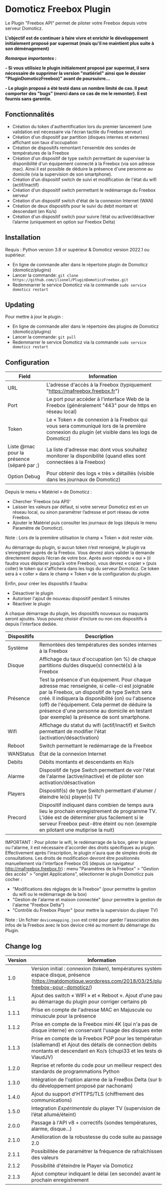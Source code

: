# Domoticz Freebox Plugin

Le Plugin "Freebox API" permet de piloter votre Freebox depuis votre serveur Domoticz.

**L'objectif est de continuer à faire vivre et enrichir le développement initialement proposé par supermat (mais qu'il ne maintient plus suite à son déménagement)**

**_Remarque importantes_ :**

 **- Si vous utilisiez le plugin initialement proposé par supermat, il sera nécessaire de supprimer la version  "matiériel" ainsi que le dossier "PluginDomoticzFreebox)" avant de poursuivre...**

 **- Le plugin proposé a été testé dans un nombre limité de cas. Il peut comporter des "bugs" (merci dans ce cas de me le remonter). Il est fournis sans garentie.**

## Fonctionnalités

* Création du token d'authentification lors du premier lancement (une validation est nécessaire via l'écran tactile du Freebox serveur)
* Création d'un dispositif par partition (disques internes et externes) affichant son taux d'occupation
* Création de dispositifs remontant l'ensemble des sondes de températures de la Freebox
* Création d'un dispositif de type switch permettant de superviser la disponibilité d'un équipement connecté à la Freebox (via son adresse mac). Ainsi il est possible de déduire la présence d'une personne au domicile (via la supervision de son smartphone).
* Création d'un dispositif switch de suivi et modification de l'état du wifi (actif/inactif)
* Création d'un dispositif switch permettant le redémarrage du Freebox serveur
* Création d'un dispositif switch d'état de la connexion Internet (WAN)
* Création de deux dispositifs pour le suivi du debit montant et descendant (en Ko/s)
* Création d'un dispositif switch  pour suivre l’état ou activer/désactiver l’alarme (uniquement en option sur Freebox Delta)

## Installation

Requis : Python version 3.8 or supérieur & Domoticz version 2022.1 ou supérieur.

* En ligne de commande aller dans le répertoire plugin de Domoticz (domoticz/plugins)
* Lancer la commande: ```git clone https://github.com/ilionel/PluginDomoticzFreebox.git```
* Redemmarrer le service Domoticz via la commande ```sudo service domoticz restart```

## Updating

Pour mettre à jour le plugin :

* En ligne de commande aller dans le répertoire des plugins de Domoticz (domoticz/plugins)
* Lancer la commande: ```git pull```
* Redemmarrer le service Domoticz via la commande ```sudo service domoticz restart```

## Configuration

| Field | Information|
| ----- | ---------- |
| URL | L'adresse d'accès à la Freebox (typiquement "https://mafreebox.freebox.fr") |
| Port | Le port pour accéder à l'interface Web de la Freebox (généralement "443" pour de https en réseau local) |
| Token | Le « Token » de connexion à la Freebox qui vous sera communiqué lors de la première connexion du plugin (et visible dans les logs de Domoticz) |
| Liste @mac pour la présence (séparé par ;) | La liste d'adresse mac dont vous souhaitez monitorer la disponibilité (quand elles sont connectées à la Freebox) |
| Option Debug | Pour obtenir des logs « très » détaillés (visible dans les journaux de Domoticz) |

Depuis le menu « Matériel » de Domoticz :
 - Chercher 'Freebox (via API)'
 - Laisser les valeurs par défaut, si votre serveur Domoticz est en un réseau local, ou sinon paramétrer l’adresse et port réseau de votre Freebox.
 - Ajouter le Matériel puis consulter les journaux de logs (depuis le menu Paramètre de Domoticz).

Note : Lors de la première utilisation le champ « Token » doit rester vide.

Au démarrage du plugin, si aucun token n’est renseigné, le plugin va s’enregistrer auprès de la Freebox. Vous devrez alors valider la demande directement depuis l’écran de votre box.  Après avoir répondu « oui » (il faudra vous déplacer jusqu’à votre Freebox), vous devrez « copier » (puis coller) le token qui s'affichera dans les logs du serveur Domoticz.
Ce token sera à « coller » dans le champ « Token » de la configuration du plugin.

Enfin, pour créer les dispositifs il faudra:
- Désactiver le plugin
- Autoriser l'ajout de nouveau dispositif pendant 5 minutes
- Réactiver le plugin

A chaque démarrage du plugin, les dispositifs nouveaux ou maquants seront ajoutés.
Vous pouvez choisir d’inclure ou non ces dispositifs à depuis l'interface dediée.

| Dispositifs | Description|
| ----- | ---------- |
| Système | Remontées des températures des sondes internes à la Freebox |
| Disque | Affichage du taux d'occupation (en %) de chaque partitions du/des disque(s) connecté(s) à la Freebox |
| Présence | Test la présence d'un équipement. Pour chaque adresse mac renseignée, si celle-ci est joignable par la Freebox, un dispositif de type Switch sera créé. Il indiquera la disponibilité (on) ou l'absence (off) de l'équipement. Cela permet de déduire la présence d'une personne au domicile en testant (par exemple) la présence de sont smartphone. |
| Wifi | Affichage du statut du wifi (actif/inactif) et Switch permettant de modifier l'état (activation/désactivation) |
| Reboot | Switch permettant le redémarrage de la Freebox |
| WANStatus | État de la connexion Internet |
| Debits | Débits montants et descendants en Ko/s |
| Alarme | Dispositif de type Switch permettant de voir l'état de l'alarme (active/inactive) et de piloter son activation/désactivation |
| Players | Dispositif(s) de type Switch permettant d'alumer / éteindre le(s) player(s) TV |
| Precord | Dispositif indiquant dans combien de temps aura lieu le prochain enregistrement de programme TV. L'idée est de déterminer plus facilement si le serveur Freebox peut-être éteint ou non (exemple en pilotant une mutiprise la nuit) |

IMPORTANT : Pour piloter le wifi, le redémarrage de la box, gérer le player ou l'alarme, il est nécessaire d'accorder des droits spécifiques au plugin. Effectivement après l'inscription, le plugin n'aura que de simples droits de consultations.
Les droits de modification devront être positionnés manuellement via l'interface Freebox OS (depuis un navigateur http://mafreebox.freebox.fr) : menu "Paramètres de la Freebox" > "Gestion des accès" > "onglet Applications", sélectionner le plugin Domoticz puis cocher :
- "Modifications des réglages de la Freebox" (pour permettre la gestion du wifi ou le redémarrage de la box)
- "Gestion de l'alarme et maison connectée" (pour permettre la gestion de l'alarme "Freebox Delta")
- "Contrôle du Freebox Player" (pour mettre la supervision du player TV)

Note : Un fichier ```devicemapping.json``` est créé pour garder l'association des infos de la Freebox avec le bon device créé au moment du démarrage du Plugin.

## Change log

| Version | Information|
| ----- | ---------- |
| 1.0 | Version initial : connexion (token), températures système, espace disque, présence (https://matdomotique.wordpress.com/2018/03/25/plugin-freebox-pour-domoticz/)|
| 1.1 | Ajout des switch « WIFI » et « Reboot ». Ajout d'une pause au démarrage du plugin pour corriger certains pb |
| 1.1.1 | Prise en compte de l'adresse MAC en Majuscule ou minuscule pour la présence |
| 1.1.2 | Prise en compte de la Freebox mini 4K (qui n'a pas de disque interne) en conservant l'usage des disques externes |
| 1.1.3 | Prise en compte de la Freebox POP pour les températures (slallemand) et Ajout des détails de connection debits montants et descendant en Ko/s (chupi33 et les tests des ViaudJV) |
| 1.2.0 | Reprise et refonte du code pour un meilleur respect des standards de programmations Python |
| 1.3.0 | Intégration de l'option alarme de la FreeBox Delta (sur base du développement proposé par nachonam) |
| 1.4.0 | Ajout du support d'HTTPS/TLS (chiffrement des communications) |
| 1.5.0 | Integration _*Expérimentale*_ du player TV (supervision de l’état allumé/éteint) |
| 2.0.0 | Passage à l'API v8 + correctifs (sondes températures, alarme, disque...) |
| 2.1.0 | Amélioration de la robustesse du code suite au passage en 2.0 |
| 2.1.1 | Possibilitée de paramétrer la fréquence de rafraîchissement des valeurs |
| 2.1.2 | Possibilité d'éteindre le Player via Domoticz |
| 2.1.3 | Ajout compteur indiquant le délai (en seconde) avant le prochain enregistrement |

